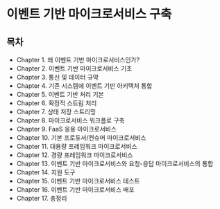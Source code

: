 # 이벤트 기반 마이크로서비스 구축

## 목차
- Chapter 1. 왜 이벤트 기반 마이크로서비스인가?
- Chapter 2. 이벤트 기반 마이크로서비스 기초
- Chapter 3. 통신 및 데이터 규약
- Chapter 4. 기존 시스템에 이벤트 기반 아키텍처 통합
- Chapter 5. 이벤트 기반 처리 기본
- Chapter 6. 확정적 스트림 처리
- Chapter 7. 상태 저장 스트리밍
- Chapter 8. 마이크로서비스 워크플로 구축
- Chapter 9. FaaS 응용 마이크로서비스
- Chapter 10. 기본 프로듀서/컨슈머 마이크로서비스
- Chapter 11. 대용량 프레임워크 마이크로서비스
- Chapter 12. 경량 프레임워크 마이크로서비스
- Chapter 13. 이벤트 기반 마이크로서비스와 요청-응답 마이크로서비스의 통합
- Chapter 14. 지원 도구
- Chapter 15. 이벤트 기반 마이크로서비스 테스트
- Chapter 16. 이벤트 기반 마이크로서비스 배포
- Chapter 17. 총정리